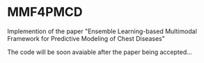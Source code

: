 # MMF4PMCD
Implemention of the paper "Ensemble Learning-based Multimodal Framework for Predictive Modeling of Chest Diseases"

The code will be soon avaiable after the paper being accepted...
